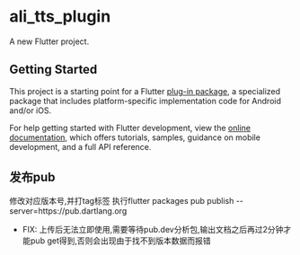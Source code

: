 # ali_tts_plugin

A new Flutter project.

## Getting Started

This project is a starting point for a Flutter
[plug-in package](https://flutter.dev/developing-packages/),
a specialized package that includes platform-specific implementation code for
Android and/or iOS.

For help getting started with Flutter development, view the
[online documentation](https://flutter.dev/docs), which offers tutorials,
samples, guidance on mobile development, and a full API reference.


## 发布pub

修改对应版本号,并打tag标签
执行flutter packages pub publish --server=https:\/\/pub.dartlang.org

* FIX: 上传后无法立即使用,需要等待pub.dev分析包,输出文档之后再过2分钟才能pub get得到,否则会出现由于找不到版本数据而报错